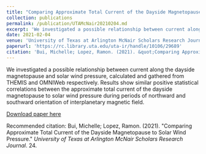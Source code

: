 ```yaml
---
title: "Comparing Approximate Total Current of the Dayside Magnetopause to Solar Wind Pressure"
collection: publications
permalink: /publication/UTAMcNair20210204.md
excerpt: 'We investigated a possible relationship between current along the dayside magnetopause and solar wind pressure, calculated and gathered from THEMIS and OMNIWeb respectively. Results show similar positive statistical correlations between the approximate total current of the dayside magnetopause to solar wind pressure during periods of northward and southward orientation of interplanetary magnetic field.'
date: 2021-02-04
venue: 'University of Texas at Arlington McNair Scholars Research Journal'
paperurl: 'https://rc.library.uta.edu/uta-ir/handle/10106/29689'
citation: 'Bui, Michelle; Lopez, Ramon. (2021). &quot;Comparing Approximate Total Current of the Dayside Magnetopause to Solar Wind Pressure.&quot; <i>University of Texas at Arlington McNair Scholars Research Journal</i>. 24.'
---
```

We investigated a possible relationship between current along the dayside magnetopause and solar wind pressure, calculated and gathered from THEMIS and OMNIWeb respectively. Results show similar positive statistical correlations between the approximate total current of the dayside magnetopause to solar wind pressure during periods of northward and southward orientation of interplanetary magnetic field.

[Download paper here](http://michellexbui.github.io/files/UTAMcNair20210204.pdf)

Recommended citation: Bui, Michelle; Lopez, Ramon. (2021). &quot;Comparing Approximate Total Current of the Dayside Magnetopause to Solar Wind Pressure.&quot; <i>University of Texas at Arlington McNair Scholars Research Journal</i>. 24.
